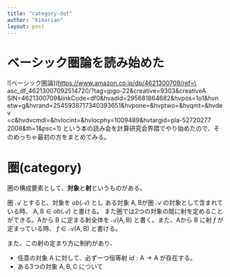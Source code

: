 ```yaml
---
title: "category-def"
author: "kimarian"
layout: post
---
```


# ベーシック圏論を読み始めた

![ベーシック圏論](https://www.amazon.co.jp/dp/4621300709/ref=\
asc_df_46213007092514720/?tag=jpgo-22&creative=9303&creativeA\
SIN=4621300709&linkCode=df0&hvadid=295681864682&hvpos=1o1&hvn\
etw=g&hvrand=2545938717340393651&hvpone=&hvptwo=&hvqmt=&hvdev\
=c&hvdvcmdl=&hvlocint=&hvlocphy=1009489&hvtargid=pla-52720277\
2008&th=1&psc=1) という本の読み会を計算研究会界隈でやり始めたので、そのめっちゃ最初の方をまとめてみる。

# 圏(category)

圏の構成要素として、**対象**と**射**というものがある。

圏 $\mathcal{A}$ とすると、対象を $ob({\mathcal{A}})$ とし
ある対象 $\mathrm{A}, \mathrm{B}$が圏  $\mathcal{A}$ の対象として含まれている時、 $\mathrm{A},  \mathrm{B} \in ob(\mathcal{A})$ と書ける。
また圏では2つの対象の間に射を定めることができる。$\mathrm{A}$から $\mathrm{B}$ に定まる射全体を $\mathcal{A}(\mathrm{A}, \mathrm{B})$ と書く。また、$\mathrm{A}$から $\mathrm{B}$ に射 $f$ が定まっている時、
$f \in \mathcal{A}(\mathrm{A}, \mathrm{B})$  と書ける。

また、この射の定まり方に制約があり、

- 任意の対象 $\mathrm{A}$ に対して、必ず一つ恒等射 $id : \mathrm{A} \rightarrow \mathrm{A}$ が存在する。
- ある3つの対象 $\mathrm{A}, \mathrm{B}, \mathrm{C}$ について





